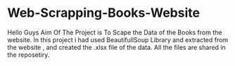 # Web-Scrapping-Books-Website

Hello Guys
Aim Of The Project is To Scape the Data of the Books from the website.
In this project i had used BeautifullSoup Library and extracted from the website , and created the .xlsx file of the data.
All the files are shared in the reposetiry.
